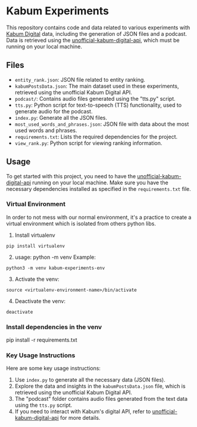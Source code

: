 # Kabum Experiments

This repository contains code and data related to various experiments with [Kabum Digital](https://kabum.digital/) data, including the generation of JSON files and a podcast. Data is retrieved using the [unofficial-kabum-digital-api](https://github.com/JefferMarcelino/unofficial-kabum-digital-api), which must be running on your local machine.

## Files

- `entity_rank.json`: JSON file related to entity ranking.
- `kabumPostsData.json`: The main dataset used in these experiments, retrieved using the unofficial Kabum Digital API.
- `podcast/`: Contains audio files generated using the "tts.py" script.
- `tts.py`: Python script for text-to-speech (TTS) functionality, used to generate audio for the podcast.
- `index.py`: Generate all the JSON files.
- `most_used_words_and_phrases.json`: JSON file with data about the most used words and phrases.
- `requirements.txt`: Lists the required dependencies for the project.
- `view_rank.py`: Python script for viewing ranking information.

## Usage

To get started with this project, you need to have the [unofficial-kabum-digital-api](https://github.com/JefferMarcelino/unofficial-kabum-digital-api) running on your local machine. Make sure you have the necessary dependencies installed as specified in the `requirements.txt` file.

### Virtual Environment

In order to not mess with our normal environment, it's a practice to create a virtual environment which is isolated from others python libs.

1. Install virtualenv
```shell
pip install virtualenv
```
2. usage: python<version> -m venv <virtualenv-environment-name>
  Example:
```shell
python3 -m venv kabum-experiments-env
```
3. Activate the venv:
```shell
source <virtualenv-environment-name>/bin/activate
```
4. Deactivate the venv:
```shell
deactivate
```

### Install dependencies in the venv
  pip install -r requirements.txt

### Key Usage Instructions
Here are some key usage instructions:

1. Use `index.py` to generate all the necessary data (JSON files).
2. Explore the data and insights in the `kabumPostsData.json` file, which is retrieved using the unofficial Kabum Digital API.
3. The "podcast" folder contains audio files generated from the text data using the `tts.py` script.
4. If you need to interact with Kabum's digital API, refer to [unofficial-kabum-digital-api](https://github.com/JefferMarcelino/unofficial-kabum-digital-api) for more details.
